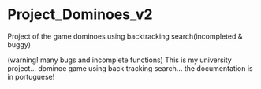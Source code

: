 # Project_Dominoes_v2
Project of the game dominoes using backtracking search(incompleted &amp; buggy)

(warning! many bugs and  incomplete functions)
This is my university project... dominoe game using back tracking search... the documentation is in portuguese!
